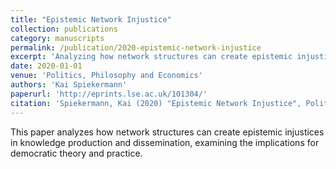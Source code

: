 ```yaml
---
title: "Epistemic Network Injustice"
collection: publications
category: manuscripts
permalink: /publication/2020-epistemic-network-injustice
excerpt: 'Analyzing how network structures can create epistemic injustices in knowledge production and dissemination.'
date: 2020-01-01
venue: 'Politics, Philosophy and Economics'
authors: 'Kai Spiekermann'
paperurl: 'http://eprints.lse.ac.uk/101304/'
citation: 'Spiekermann, Kai (2020) "Epistemic Network Injustice", Politics, Philosophy and Economics, 19(1), pp. 83-101.'
---
```


This paper analyzes how network structures can create epistemic injustices in knowledge production and dissemination, examining the implications for democratic theory and practice.